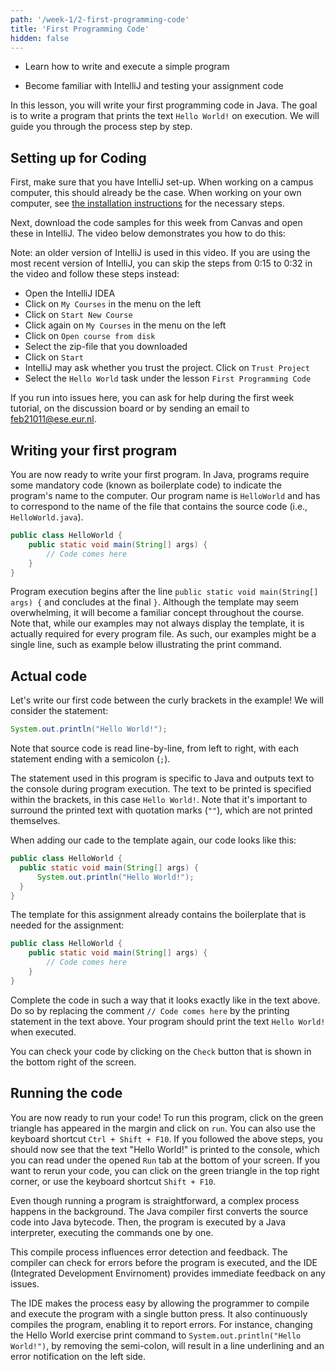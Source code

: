 ```yaml
---
path: '/week-1/2-first-programming-code'
title: 'First Programming Code'
hidden: false
---
```


<text-box variant='learningObjectives' name='Learning Objectives'>

- Learn how to write and execute a simple program

- Become familiar with IntelliJ and testing your assignment code

</text-box>

In this lesson, you will write your first programming code in Java.
The goal is to write a program that prints the text `Hello World!` on execution.
We will guide you through the process step by step. 

## Setting up for Coding
First, make sure that you have IntelliJ set-up.
When working on a campus computer, this should already be the case.
When working on your own computer, see [the installation instructions](/installation) for the necessary steps.

Next, download the code samples for this week from Canvas and open these in IntelliJ. The video below demonstrates you how to do this:

<panopto src="https://eur.cloud.panopto.eu/Panopto/Pages/Embed.aspx?id=6cc47a12-c757-49c0-a9db-ac26010c104f&autoplay=false&offerviewer=true&showtitle=true&showbrand=false&start=0&interactivity=all"></panopto>

Note: an older version of IntelliJ is used in this video. If you are using the most recent version of IntelliJ, you can skip the steps from 0:15 to 0:32 in the video and follow these steps instead:
- Open the IntelliJ IDEA
- Click on `My Courses` in the menu on the left
- Click on `Start New Course`
- Click again on `My Courses` in the menu on the left
- Click on `Open course from disk`
- Select the zip-file that you downloaded
- Click on `Start`
- IntelliJ may ask whether you trust the project. Click on `Trust Project`
- Select the `Hello World` task under the lesson `First Programming Code`

If you run into issues here, you can ask for help during the first week tutorial, on the discussion board or by sending an email to feb21011@ese.eur.nl.

## Writing your first program
You are now ready to write your first program. In Java, programs require some mandatory code (known as boilerplate code) to indicate the program's name to the computer. Our program name is `HelloWorld` and has to correspond to the name of the file that contains the source code (i.e., `HelloWorld.java`).


```java
public class HelloWorld {
    public static void main(String[] args) {
        // Code comes here
    }
}
```

Program execution begins after the line `public static void main(String[] args) {` and concludes at the final `}`. Although the template may seem overwhelming, it will become a familiar concept throughout the course. 
Note that, while our examples may not always display the template, it is actually required for every program file. As such, our examples might be a single line, such as example below illustrating the print command.

## Actual code
Let's write our first code between the curly brackets in the example! We will consider the statement:
``` Java
System.out.println("Hello World!");
```

Note that source code is read line-by-line, from left to right, with each statement ending with a semicolon (`;`).

The statement used in this program is specific to Java and outputs text to the console during program execution. The text to be printed is specified within the brackets, in this case `Hello World!`. Note that it's important to surround the printed text with quotation marks (`""`), which are not printed themselves.

When adding our cade to the template again, our code looks like this:
``` Java
public class HelloWorld {
  public static void main(String[] args) {
      System.out.println("Hello World!");  
  }
}  
```

<programming-exercise name="Hello World">

The template for this assignment already contains the boilerplate that is needed for the assignment:
```java
public class HelloWorld {
    public static void main(String[] args) {
        // Code comes here
    }
}
```

Complete the code in such a way that it looks exactly like in the text above. Do so by replacing the comment `// Code comes here` by the printing statement in the text above. Your program should print the text `Hello World!` when executed.

You can check your code by clicking on the `Check` button that is shown in the bottom right of the screen.

</programming-exercise>

## Running the code
You are now ready to run your code! To run this program, click on the green triangle has appeared in the margin and click on `run`. You can also use the keyboard shortcut `Ctrl + Shift + F10`. If you followed the above steps, you should now see that the text "Hello World!" is printed to the console, which you can read under the opened `Run` tab at the bottom of your screen. If you want to rerun your code, you can click on the green triangle in the top right corner, or use the keyboard shortcut `Shift + F10`.

<text-box variant="hint" name="Running code">
  
Even though running a program is straightforward, a complex process happens in the background. The Java compiler first converts the source code into Java bytecode. Then, the program is executed by a Java interpreter, executing the commands one by one.

This compile process influences error detection and feedback. The compiler can check for errors before the program is executed, and the IDE (Integrated Development Envirnoment) provides immediate feedback on any issues.

The IDE makes the process easy by allowing the programmer to compile and execute the program with a single button press. It also continuously compiles the program, enabling it to report errors. For instance, changing the Hello World exercise print command to `System.out.println("Hello World!")`, by removing the semi-colon, will result in a line underlining and an error notification on the left side.  

</text-box>
